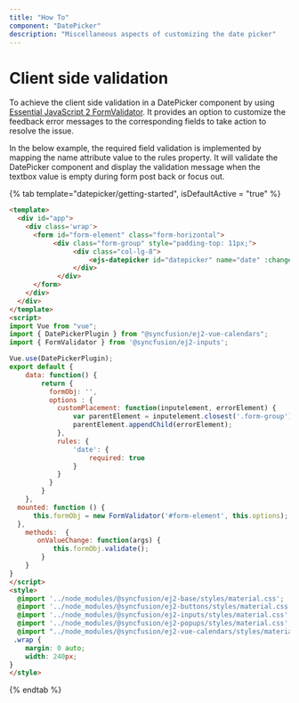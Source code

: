 ```yaml
---
title: "How To"
component: "DatePicker"
description: "Miscellaneous aspects of customizing the date picker"
---
```


# Client side validation

To achieve the client side validation in a DatePicker component by using
[Essential JavaScript 2 FormValidator](http://ej2.syncfusion.com/documentation/form-validator). It provides an option to customize the feedback error messages to the corresponding
fields to take action to resolve the issue.

In the below example, the required field validation is implemented by mapping
the name attribute
value to the rules property. It will validate the DatePicker component and display the validation
message when the textbox value is empty during form post back or focus out.

{% tab template="datepicker/getting-started", isDefaultActive = "true" %}

```html
<template>
  <div id="app">
    <div class='wrap'>
      <form id="form-element" class="form-horizontal">
           <div class="form-group" style="padding-top: 11px;">
                <div class="col-lg-8">
                    <ejs-datepicker id="datepicker" name="date" :change="onValueChange" class="form-control" placeholder='Select a date'></ejs-datepicker>
                </div>
            </div>
      </form>
    </div>
  </div>
</template>
<script>
import Vue from "vue";
import { DatePickerPlugin } from "@syncfusion/ej2-vue-calendars";
import { FormValidator } from '@syncfusion/ej2-inputs';

Vue.use(DatePickerPlugin);
export default {
    data: function() {
        return {
          formObj: '',
          options : {
            customPlacement: function(inputelement, errorElement) {
                var parentElement = inputelement.closest('.form-group');
                parentElement.appendChild(errorElement);
            },
            rules: {
                'date': {
                    required: true
                }
            }
          }
        }
    },
  mounted: function () {
      this.formObj = new FormValidator('#form-element', this.options);
  },
    methods:  {
       onValueChange: function(args) {
           this.formObj.validate();
        }
    }
}
</script>
<style>
  @import '../node_modules/@syncfusion/ej2-base/styles/material.css';
  @import '../node_modules/@syncfusion/ej2-buttons/styles/material.css';
  @import '../node_modules/@syncfusion/ej2-inputs/styles/material.css';
  @import '../node_modules/@syncfusion/ej2-popups/styles/material.css';
  @import "../node_modules/@syncfusion/ej2-vue-calendars/styles/material.css";
 .wrap {
    margin: 0 auto;
    width: 240px;
}
</style>
```

{% endtab %}